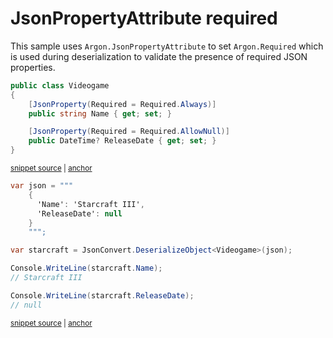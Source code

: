 # JsonPropertyAttribute required

This sample uses `Argon.JsonPropertyAttribute` to set `Argon.Required` which is used during deserialization to validate the presence of required JSON properties.

<!-- snippet: JsonPropertyRequiredTypes -->
<a id='snippet-JsonPropertyRequiredTypes'></a>
```cs
public class Videogame
{
    [JsonProperty(Required = Required.Always)]
    public string Name { get; set; }

    [JsonProperty(Required = Required.AllowNull)]
    public DateTime? ReleaseDate { get; set; }
}
```
<sup><a href='/src/ArgonTests/Documentation/Samples/Serializer/JsonPropertyRequired.cs#L7-L18' title='Snippet source file'>snippet source</a> | <a href='#snippet-JsonPropertyRequiredTypes' title='Start of snippet'>anchor</a></sup>
<!-- endSnippet -->

<!-- snippet: JsonPropertyRequiredUsage -->
<a id='snippet-JsonPropertyRequiredUsage'></a>
```cs
var json = """
    {
      'Name': 'Starcraft III',
      'ReleaseDate': null
    }
    """;

var starcraft = JsonConvert.DeserializeObject<Videogame>(json);

Console.WriteLine(starcraft.Name);
// Starcraft III

Console.WriteLine(starcraft.ReleaseDate);
// null
```
<sup><a href='/src/ArgonTests/Documentation/Samples/Serializer/JsonPropertyRequired.cs#L23-L40' title='Snippet source file'>snippet source</a> | <a href='#snippet-JsonPropertyRequiredUsage' title='Start of snippet'>anchor</a></sup>
<!-- endSnippet -->
